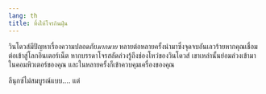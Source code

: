 ```yaml
---
lang: th
title: ทิ้งให้โจรกินฝุ่น
---
```


วินโดวส์มีปัญหาเรื่องความปลอดภัย<i>มากมาย</i> หลายต่อหลายครั้งนำมาซึ่งจุดจบอันเลวร้ายหากคุณเชื่อมต่อเข้าสู่โลกอินเตอร์เน็ต หากบรรดาโจรสลัดล่วงรู้ถึงช่องโหว่ของวินโดวส์ เขาเหล่านั้นย่อมล่วงเข้ามาในคอมพิวเตอร์ของคุณ และในหลายครั้งก็เข้าควบคุมเครื่องของคุณ

ลีนุกซ์ไม่สมบูรณ์แบบ.... แต่




